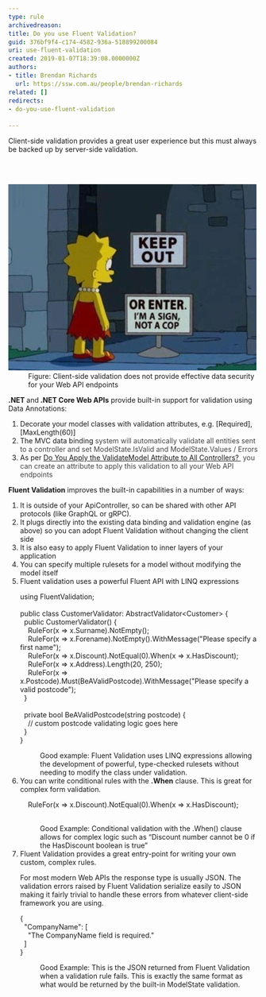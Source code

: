 ```yaml
---
type: rule
archivedreason: 
title: Do you use Fluent Validation?
guid: 376bf9f4-c174-4582-936a-518899200084
uri: use-fluent-validation
created: 2019-01-07T18:39:08.0000000Z
authors:
- title: Brendan Richards
  url: https://ssw.com.au/people/brendan-richards
related: []
redirects:
- do-you-use-fluent-validation

---
```



<p class="ssw15-rteElement-P">​Client-side validation provides a great user experience but this must always be backed up by server-side validation. <br></p>
<br><excerpt class='endintro'></excerpt><br>
<dl class="image"><dt><img src="cartoon-client-side-validation.jpg" alt="cartoon-client-side-validation.jpg" /></dt><dd>Figure: Client-side validation does not provide effective data security for your Web API endpoints</dd></dl><p>
   <b>.NET </b>and<b> .NET Core Web APIs</b> provide built-in support for validation using Data Annotations:</p><ol><li>Decorate your model classes with validation attributes, e.g. [Required], [MaxLength(60)]<br></li><li>The MVC data binding<span style="color:#444444;"> system will automatically validate all entities sent to a controller and set ModelState.IsValid and ModelState.Values / Errors</span><br></li><li>As per <a href=/do-you-apply-the-validatemodel-attribute-to-all-controllers>Do You Apply the ValidateModel Attribute to All Controllers? </a> <span style="color:#444444;"> you can create an attribute to apply this validation to all your Web API endpoints</span><br></li></ol><p class="ssw15-rteElement-P">
   <b>Fluent Validation</b> improves the built-in capabilities in a number of ways:</p><ol><li>It is outside of your ApiController, so can be shared with other API protocols (like GraphQL or gRPC).<br></li><li>It plugs directly into the existing data binding and validation engine (as above) so you can adopt Fluent Validation without changing the client side<br></li><li>It is also easy to apply Fluent Validation to inner layers of your application<br></li><li>You can specify multiple rulesets for a model without modifying the model itself<br></li><li>Fluent validation uses a powerful Fluent API with LINQ expressions<br>
<p class="ssw15-rteElement-CodeArea">using FluentValidation;<br><br>public class CustomerValidator: AbstractValidator&lt;Customer&gt; {<br>  public CustomerValidator() {<br>    RuleFor(x =&gt; x.Surname).NotEmpty();<br>    RuleFor(x =&gt; x.Forename).NotEmpty().WithMessage("Please specify a first name");<br>    RuleFor(x =&gt; x.Discount).NotEqual(0).When(x =&gt; x.HasDiscount);<br>    RuleFor(x =&gt; x.Address).Length(20, 250);<br>    RuleFor(x =&gt; x.Postcode).Must(BeAValidPostcode).WithMessage("Please specify a valid postcode");<br>  }<br><br>  private bool BeAValidPostcode(string postcode) {<br>    // custom postcode validating logic goes here<br>  }<br>}<br></p><dd class="ssw15-rteElement-FigureGood">Good example: Fluent Validation uses LINQ expressions allowing the development of powerful, type-checked rulesets without needing to modify the class under validation. </dd></li><li>You can write conditional rules with the <b>.When</b> clause. This is great for complex form validation.<br>
<p class="ssw15-rteElement-CodeArea">    RuleFor(x =&gt; x.Discount).NotEqual(0).When(x =&gt; x.HasDiscount);<br><br></p><dd class="ssw15-rteElement-FigureGood">Good Example: Conditional validation with the .When() clause allows for complex logic such as “Discount number cannot be 0 if the HasDiscount boolean is true” </dd></li><li>Fluent Validation provides a great entry-point for writing your own custom, complex rules.<p>For most modern Web APIs the response type is usually JSON. The validation errors raised by Fluent Validation serialize easily to JSON making it fairly trivial to handle these errors from whatever client-side framework you are using.<br></p><p class="ssw15-rteElement-CodeArea">{<br>  "CompanyName": [<br>    "The CompanyName field is required."<br>  ]<br>}</p><dd class="ssw15-rteElement-FigureGood">Good Example: This is the JSON returned from Fluent Validation when a validation rule fails. This is exactly the same format as what would be returned by the built-in ModelState validation.</dd></li></ol>​<br>


